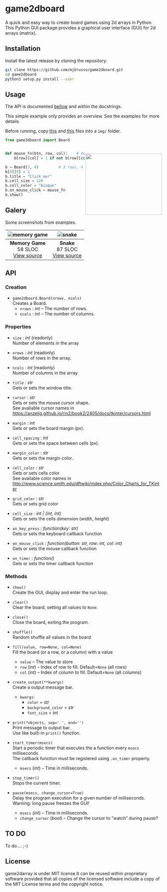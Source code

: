 # game2dboard

A quick and easy way to create board games using 2d arrays in Python. 
This Python GUI package provides a graphical user interface (GUI) for 2d arrays (matrix). 

## Installation

Install the latest release by cloning the repository:

```bash
git clone https://github.com/mjbrusso/game2dboard.git 
cd game2dboard
python3 setup.py install --user
```


## Usage

The API is documented [bellow](#API) and within the docstrings. 

This simple example only provides an overview. See the examples for more details. 

Before running, copy [this](https://github.com/mjbrusso/game2dboard/blob/master/examples/basic/img/0.png) and [this](https://github.com/mjbrusso/game2dboard/blob/master/examples/basic/img/1.png) files into a `img/` folder.

<img align="right" style="width:245; height:197; padding-top:50px" src="https://raw.githubusercontent.com/mjbrusso/game2dboard/master/images/basic.png">

```python
from game2dboard import Board


def mouse_fn(btn, row, col):    # mouse calback function
    b[row][col] = 1 if not b[row][col] else 0

b = Board(3, 4)         # 3 rows, 4 columns, filled w/ None
b[0][0] = 1
b.title = "Click me!"
b.cell_size = 120       
b.cell_color = "bisque"
b.on_mouse_click = mouse_fn
b.show()
```


## Galery

Some screenshots from examples.

|![memory game](https://raw.githubusercontent.com/mjbrusso/game2dboard/master/images/memory.png) |  ![snake](https://raw.githubusercontent.com/mjbrusso/game2dboard/master/images/snake.png) |
|:---:|:---:|
| **Memory Game**<br>58 SLOC<br>[View source](https://github.com/mjbrusso/game2dboard/tree/master/examples/memorygame)| **Snake**<br>87 SLOC<br>[View source](https://github.com/mjbrusso/game2dboard/tree/master/examples/snake) | 



## API

### Creation

- `game2dboard.Board(nrows, ncols)`<br>
Creates a Board.
  - `nrows` : *int* – The number of rows.
  - `ncols` : *int* – The number of columns.


### Properties
- `size` : *int* (readonly)<br> 
Number of elements in the array  


- `nrows` : *int* (readonly)<br> 
Number of rows in the array.


- `ncols` : *int* (readonly)<br> 
Number of columns in the array.


- `title` : *str*<br> 
Gets or sets the window title.


- `cursor` : *str*<br> 
Gets or sets the mouse cursor shape.<br>
See avaliable cursor names in https://anzeljg.github.io/rin2/book2/2405/docs/tkinter/cursors.html


- `margin` : *int*<br> 
Gets or sets the board margin (px).


- `cell_spacing` : *int*<br> 
Gets or sets the space between cells (px).


- `margin_color` : *str*<br> 
Gets or sets the margin color.


- `cell_color` : *str*<br> 
Gets or sets cells color<br>
See available color names in http://www.science.smith.edu/dftwiki/index.php/Color_Charts_for_TKinter


- `grid_color` : *str*<br> 
Gets or sets grid color


- `cell_size` : *int | (int, int)*<br> 
Gets or sets the cells dimension (*width*, *height*)


- `on_key_press` : *function(key: str)*<br>
Gets or sets the keyboard callback function


- `on_mouse_click` : *function(button: str, row: int, col: int)*<br>
Gets or sets the mouse callback function


- `on_timer` :  *function()*<br>
Gets or sets the timer callback function

### Methods

- `show()`<br>
Create the GUI, display and enter the run loop.


- `clear()`<br>
Clear the board, setting all values to `None`.


- `close()`<br>
Close the board, exiting the program.


- `shuffle()`<br>
Random shuffle all values in the board


- `fill(value, row=None, col=None)`<br>
Fill the board (or a row, or a column) with a value
    - `value` – The value to store
    - `row` (*int*) – Index of row to fill. Default=`None` (all rows)
    - `col` (*int*) – Index of column to fill. Default=`None` (all columns)


- `create_output(**kwargs)`<br>
Create a output message bar.
    - `kwargs`:
      - `color` = *str*
      - `background_color` = *str*
      - `font_size` = *int*

- `print(*objects, sep=' ', end='')`<br>
Print message to output bar. <br>
Use like built-in `print()` function.


- `start_timer(msecs)`<br>
Start a periodic timer that executes the a function every `msecs` milliseconds<br>
The callback function must be registered using `.on_timer` property.
    - `msecs` (*int*) – Time in milliseconds.


- `stop_timer()`<br>
Stops the current timer.


- `pause(msecs, change_cursor=True)`<br>
Delay the program execution for a given number of milliseconds.<br>
Warning: long pause freezes the GUI!
    - `msecs` (*int*) – Time in milliseconds.
    - `change_cursor` (*bool*) – Change the cursor to “watch” during pause?


## TO DO 
To do.... ;-)

## License

game2darray is under MIT license.It can be reused within proprietary software provided that all copies of the licensed software include a copy of the MIT License terms and the copyright notice.
